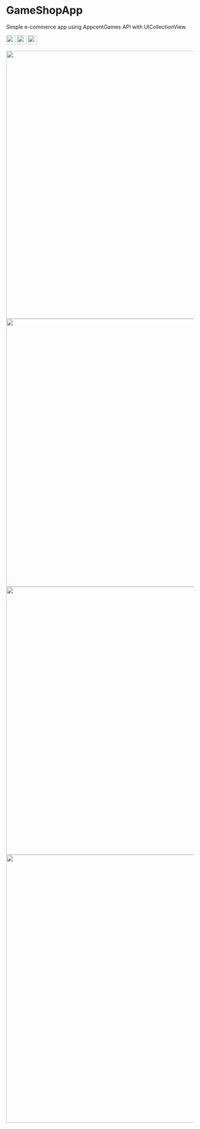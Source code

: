 # GameShopApp
<p>Simple e-commerce app using AppcentGames API with UICollectionView.</p>
<p>
<a href="https://www.linkedin.com/in/amucahidbozkurt/" target="_blank"><img src="https://img.shields.io/badge/linkedin-%230077b5.svg?&style=for-the-badge&logo=linkedin&logoColor=white" height=25></a>
<a href="https://medium.com/@amucahidbozkurt" target="_blank"><img src="https://img.shields.io/badge/medium-%2312100E.svg?&style=for-the-badge&logo=medium&logoColor=white" height=25></a>
<a href="https://twitter.com/amucahidbozkurt" target="_blank"><img src="https://img.shields.io/badge/twitter-%231DA1F2.svg?&style=for-the-badge&logo=twitter&logoColor=white" height=25></a> 
</p>
<p>
<img src="https://user-images.githubusercontent.com/18592588/88182419-d6129b80-cc38-11ea-9680-2f82e8008eb7.png" height="720">
<img src="https://user-images.githubusercontent.com/18592588/88182408-d3b04180-cc38-11ea-8c46-f3fb7368a4f5.png" height="720">
<img src="https://user-images.githubusercontent.com/18592588/88182413-d448d800-cc38-11ea-82ba-0f50c43a73e6.png" height="720">
<img src="https://user-images.githubusercontent.com/18592588/88182392-d01cba80-cc38-11ea-9db2-54d437da24a4.png" height="720">
</p>
